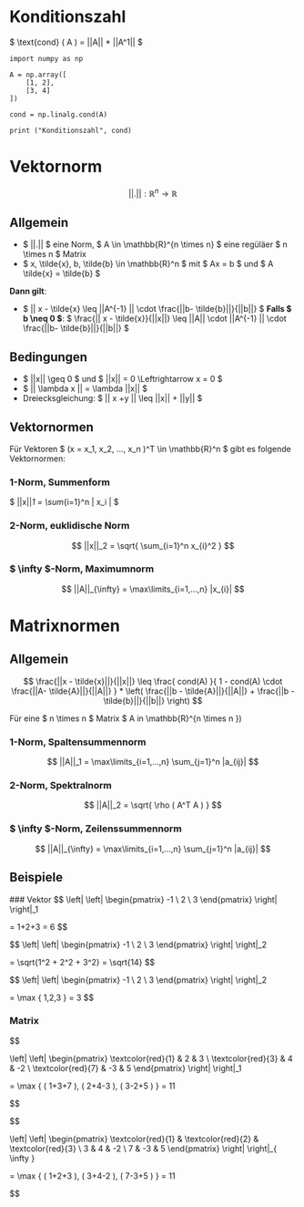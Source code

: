 # Konditionszahl

$ \text{cond} ( A )  = ||A|| * ||A^1|| $

```python,editable
import numpy as np

A = np.array([
	[1, 2],
	[3, 4]
])

cond = np.linalg.cond(A)

print ("Konditionszahl", cond)

```

# Vektornorm

$$
	\left|
	\left|
	.
	\right|
	\right|
	:
	\mathbb{R}^n \rightarrow \mathbb{R}
$$

## Allgemein

-  $ ||.|| $ eine Norm, $ A \in \mathbb{R}^{n \times n} $ eine regüläer $ n \times n $ Matrix
- $ x, \tilde{x}, b, \tilde{b} \in \mathbb{R}^n $ mit $ Ax = b $ und $ A \tilde{x} = \tilde{b} $

**Dann gilt**:

- $ || x - \tilde{x} \leq ||A^{-1} ||
\cdot
\frac{||b- \tilde{b}||}{||b||} $
**Falls $ b \neq 0 $**: $ \frac{|| x - \tilde{x}}{||x||} \leq ||A|| \cdot ||A^{-1} ||
\cdot
\frac{||b- \tilde{b}||}{||b||} $



## Bedingungen
- $ ||x|| \geq 0 $ und $ ||x|| = 0 \Leftrightarrow x = 0 $
- $ || \lambda x || = \lambda ||x|| $
- Dreiecksgleichung: $ || x +y || \leq ||x|| + ||y|| $

## Vektornormen
Für Vektoren $ (x = x_1, x_2, ..., x_n )^T \in \mathbb{R}^n $ gibt es folgende Vektornormen:

### 1-Norm, Summenform

$
||x||_1 = \sum_{i=1}^n | x_i |
$

### 2-Norm, euklidische Norm

$$
||x||_2 = \sqrt{ \sum_{i=1}^n x_{i}^2 }
$$

### $ \infty $-Norm, Maximumnorm

$$
||A||_{\infty} = \max\limits_{i=1,…,n} |x_{i}|
$$

# Matrixnormen

## Allgemein

$$
	\frac{||x - \tilde{x}||}{||x||}
	\leq
	\frac{
		cond(A)
	}{
		1 - cond(A) \cdot \frac{||A- \tilde{A}||}{||A||}
	}
	*
	\left(
		\frac{||b - \tilde{A}||}{||A||}
		+
		\frac{||b - \tilde{b}||}{||b||}
	\right)
$$

Für eine $ n \times n $ Matrix $ A in \mathbb{R}^{n \times n })
### 1-Norm, Spaltensummennorm


$$
||A||_1 = \max\limits_{i=1,…,n} \sum_{j=1}^n |a_{ij}|
$$

### 2-Norm, Spektralnorm

$$
||A||_2 = \sqrt{ \rho ( A^T A ) }
$$


### $ \infty $-Norm, Zeilenssummennorm

$$
||A||_{\infty} = \max\limits_{i=1,…,n} \sum_{j=1}^n |a_{ij}|
$$



## Beispiele

### Vektor
$$
\left|
\left|
\begin{pmatrix}
-1 \\
2 \\
3
\end{pmatrix}
\right|
\right|_1

= 1+2+3 = 6
$$

$$
\left|
\left|
\begin{pmatrix}
-1 \\
2 \\
3
\end{pmatrix}
\right|
\right|_2

= \sqrt{1^2 + 2^2 + 3^2} = \sqrt{14}
$$

$$
\left|
\left|
\begin{pmatrix}
-1 \\
2 \\
3
\end{pmatrix}
\right|
\right|_2

= \max \{ 1,2,3 \} = 3
$$

### Matrix

$$

\left|
\left|
\begin{pmatrix}
\textcolor{red}{1} & 2 & 3 \\
\textcolor{red}{3} & 4 & -2 \\
\textcolor{red}{7} & -3 & 5
\end{pmatrix}
\right|
\right|_1


= \max \{
	( 1+3+7 ),
	( 2+4-3 ),
	( 3-2+5 )
	\} = 11

$$

$$

\left|
\left|
\begin{pmatrix}
\textcolor{red}{1} & \textcolor{red}{2} & \textcolor{red}{3}  \\
3 & 4 & -2 \\
7 & -3 & 5
\end{pmatrix}
\right|
\right|_{ \infty }


= \max \{
	( 1+2+3 ),
	( 3+4-2 ),
	( 7-3+5 )
	\} = 11

$$


